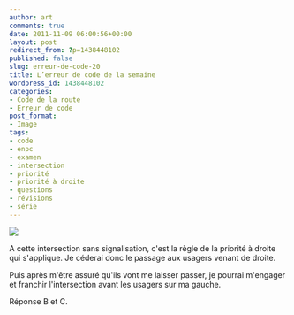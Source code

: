 ```yaml
---
author: art
comments: true
date: 2011-11-09 06:00:56+00:00
layout: post
redirect_from: ?p=1438448102
published: false
slug: erreur-de-code-20
title: L’erreur de code de la semaine
wordpress_id: 1438448102
categories:
- Code de la route
- Erreur de code
post_format:
- Image
tags:
- code
- enpc
- examen
- intersection
- priorité
- priorité à droite
- questions
- révisions
- série
---
```


![](https://static.irz.fr/2011/06/cerberus-2011-06-11-à-00.06.27.png)

A cette intersection sans signalisation, c'est la règle de la priorité à droite qui s'applique. Je céderai donc le passage aux usagers venant de droite.

Puis après m'être assuré qu'ils vont me laisser passer, je pourrai m'engager et franchir l'intersection avant les usagers sur ma gauche.

Réponse B et C.




